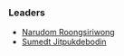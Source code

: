 ### Leaders
* [Narudom Roongsiriwong](mailto:narudom@owasp.org)
* [Sumedt Jitpukdebodin](mailto:Sumedt.Jitpukdebodin@owasp.org)
